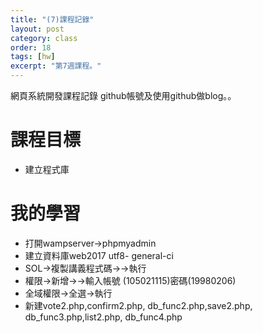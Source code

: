 ```yaml
---
title: "(7)課程記錄"
layout: post
category: class
order: 18
tags: [hw]
excerpt: "第7週課程。"
---
```

網頁系統開發課程記錄
github帳號及使用github做blog。。

# 課程目標
- 建立程式庫

# 我的學習


- 打開wampserver->phpmyadmin
- 建立資料庫web2017 utf8-
general-ci
- SOL->複製講義程式碼->->執行
- 權限->新增->->輸入帳號
(105021115)密碼(19980206)
- 全域權限->全選->執行
- 新建vote2.php,confirm2.php,
db_func2.php,save2.php,
db_func3.php,list2.php,
db_func4.php







